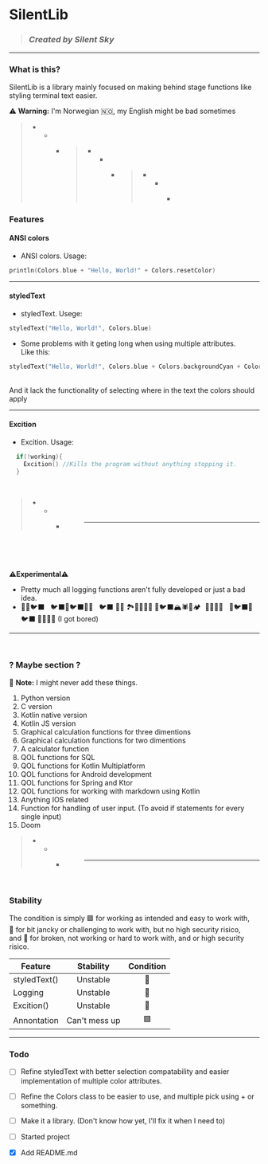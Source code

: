 # SilentLib
> ### *Created by Silent Sky*
---
### What is this?
SilentLib is a library mainly focused on making behind stage functions like styling terminal text easier.

 :warning: **Warning:** I'm Norwegian :norway:, my English might be bad sometimes
 
> - - - > - - - > - - - >


### Features
#### ANSI colors
* ANSI colors. Usage:
```Kotlin
println(Colors.blue + "Hello, World!" + Colors.resetColor)
```

---

#### styledText
* styledText. Usege:
``` Kotlin
styledText("Hello, World!", Colors.blue)
```
  - Some problems with it geting long when using multiple attributes. <br>
  Like this:
``` Kotlin
styledText("Hello, World!", Colors.blue + Colors.backgroundCyan + Colors.bold + Colors.italic + Colors.underline)
```
<br>
  And it lack the functionality of selecting where in the text the colors should apply
  
  ---
#### Excition

* Excition. Usage:
``` Kotlin
  if(!working){
    Excition() //Kills the program without anything stopping it.
  }
```

<br>

> - - - > - - -

<br>

<br><br>
**⚠️Experimental⚠️**
* Pretty much all logging functions aren't fully developed or just a bad idea.
* 🌲🌳🐦‍⬛ &nbsp; 🐦‍⬛💐🐦‍⬛🌲🌲 &nbsp; 🐦‍⬛ 🌲🦡 🏞🌳💐🌳🐌 🌲🐦‍⬛🏔🕷🌳🏕 &nbsp;🌲🧸🌲🌳 &nbsp; 🌲🐦‍⬛🌳 🐦‍⬛ 🌲🦊🌳💐 (I got bored)
---
<br>

### ? Maybe section ?

:memo: **Note:** I might never add these things.
1. Python version
2. C version
3. Kotlin native version
4. Kotlin JS version
5. Graphical calculation functions for three dimentions
6. Graphical calculation functions for two dimentions
7. A calculator function
8. QOL functions for SQL
9. QOL functions for Kotlin Multiplatform
10. QOL functions for Android development
12. QOL functions for Spring and Ktor
13. QOL functions for working with markdown using Kotlin
14. Anything IOS related
15. Function for handling of user input. (To avoid if statements for every single input)
16. Doom
 
> - - - > - - -
<br>

### Stability
The condition is simply 🟩 for working as intended and easy to work with, <br>
🔶 for bit jancky or challenging to work with, but no high security risico, <br>
and 🔴 for broken, not working or hard to work with, and or high security risico.

| Feature | Stability | Condition |
| ----------- | :-----------: | :--: |
| styledText() | Unstable | 🔶 |
| Logging | Unstable | 🔴 |
| Excition() | Unstable | 🔴 |
| Annontation | Can't mess up| 🟩 |

--- 

### Todo
- [ ] Refine styledText with better selection compatability and easier implementation of multiple color attributes.
- [ ] Refine the Colors class to be easier to use, and multiple pick using + or something.
- [ ] Make it a library. (Don't know how yet, I'll fix it when I need to)
- [ ] Started project
- [x] Add README.md

